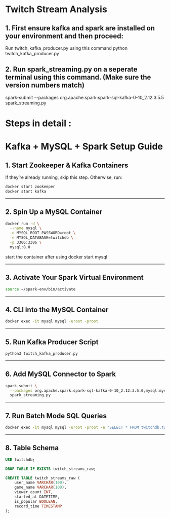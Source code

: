 # Twitch Stream Analysis

## 1. First ensure kafka and spark are installed on your environment and then proceed:

Run twitch_kafka_producer.py using this command
python twitch_kafka_producer.py


## 2. Run spark_streaming.py on a seperate terminal using this command. (Make sure the version numbers match)
spark-submit --packages org.apache.spark:spark-sql-kafka-0-10_2.12:3.5.5 spark_streaming.py
 
# Steps in detail :


#  Kafka + MySQL + Spark Setup Guide

##  1. Start Zookeeper & Kafka Containers
If they’re already running, skip this step. Otherwise, run:

```bash
docker start zookeeper
docker start kafka
```

---

## 2. Spin Up a MySQL Container

```bash
docker run -d \
  --name mysql \
  -e MYSQL_ROOT_PASSWORD=root \
  -e MYSQL_DATABASE=twitchdb \
  -p 3306:3306 \
  mysql:8.0
```
start the container after using docker start mysql

---

## 3. Activate Your Spark Virtual Environment

```bash
source ~/spark-env/bin/activate
```

---

## 4. CLI into the MySQL Container

```bash
docker exec -it mysql mysql -uroot -proot
```

---

## 5. Run Kafka Producer Script  

```bash
python3 twitch_kafka_producer.py
```

---

## 6. Add MySQL Connector to Spark

```bash
spark-submit \
  --packages org.apache.spark:spark-sql-kafka-0-10_2.12:3.5.0,mysql:mysql-connector-java:8.0.33 \
  spark_streaming.py
```

---

## 7. Run Batch Mode SQL Queries

```bash
docker exec -it mysql mysql -uroot -proot -e "SELECT * FROM twitchdb.twitch_aggregates;"
```

---

## 8. Table Schema

```sql
USE twitchdb;

DROP TABLE IF EXISTS twitch_streams_raw;

CREATE TABLE twitch_streams_raw (
    user_name VARCHAR(100),
    game_name VARCHAR(100),
    viewer_count INT,
    started_at DATETIME,
    is_popular BOOLEAN,
    record_time TIMESTAMP
);
```
```

